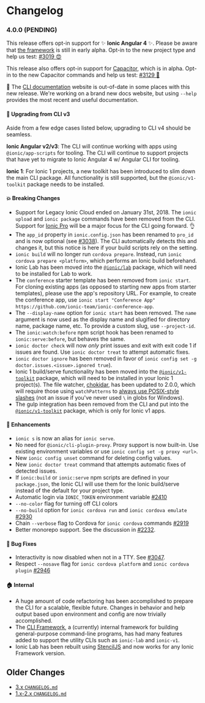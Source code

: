 # Changelog

<a name="4.0.0"></a>
### 4.0.0 (PENDING)

This release offers opt-in support for :sparkles: **Ionic Angular 4**
:sparkles:. Please be aware that [the
framework](https://github.com/ionic-team/ionic/tree/master/angular) is still in
early alpha. Opt-in to the new project type and help us test: [#3019
:heart_eyes:](https://github.com/ionic-team/ionic-cli/issues/3019)

This release also offers opt-in support for
[Capacitor](https://capacitor.ionicframework.com/), which is in alpha. Opt-in to
the new Capacitor commands and help us test:
[#3129 :muscle:](https://github.com/ionic-team/ionic-cli/issues/3129)

:memo: The [CLI documentation](https://ionicframework.com/docs/cli/) website is
out-of-date in some places with this new release. We're working on a brand new
docs website, but using `--help` provides the most recent and useful
documentation.

#### :lollipop: Upgrading from CLI v3

Aside from a few edge cases listed below, upgrading to CLI v4 should be
seamless.

**Ionic Angular v2/v3**: The CLI will continue working with apps using
`@ionic/app-scripts` for tooling. The CLI will continue to support projects that
have yet to migrate to Ionic Angular 4 w/ Angular CLI for tooling.

**Ionic 1**: For Ionic 1 projects, a new toolkit has been introduced to slim
down the main CLI package. All functionality is still supported, but the
`@ionic/v1-toolkit` package needs to be installed.

#### :boom: Breaking Changes

* Support for Legacy Ionic Cloud ended on January 31st, 2018. The `ionic upload`
  and `ionic package` commands have been removed from the CLI. Support for
  [Ionic Pro](https://ionicframework.com/pro/) will be a major focus for the CLI
  going forward. :ok_hand:
* The `app_id` property in `ionic.config.json` has been renamed to `pro_id` and
  is now optional (see
  [#3038](https://github.com/ionic-team/ionic-cli/issues/3038)). The CLI
  automatically detects this and changes it, but this notice is here if your
  build scripts rely on the setting.
* `ionic build` will no longer run `cordova prepare`. Instead, run `ionic
  cordova prepare <platform>`, which performs an Ionic build beforehand.
* Ionic Lab has been moved into the
  [`@ionic/lab`](https://github.com/ionic-team/ionic-cli/tree/master/packages/@ionic/lab)
  package, which will need to be installed for Lab to work.
* The `conference` starter template has been removed from `ionic start`. For
  cloning existing apps (as opposed to starting new apps from starter
  templates), please use the app's repository URL. For example, to create the
  conference app, use `ionic start "Conference App"
  https://github.com/ionic-team/ionic-conference-app`.
* The `--display-name` option for `ionic start` has been removed. The `name`
  argument is now used as the display name and slugified for directory name,
  package name, etc. To provide a custom slug, use `--project-id`.
* The `ionic:watch:before` npm script hook has been renamed to
  `ionic:serve:before`, but behaves the same.
* `ionic doctor check` will now _only_ print issues and exit with exit code 1 if
  issues are found. Use `ionic doctor treat` to attempt automatic fixes.
* `ionic doctor ignore` has been removed in favor of `ionic config set -g
  doctor.issues.<issue>.ignored true`).
* Ionic 1 build/serve functionality has been moved into the
  [`@ionic/v1-toolkit`](https://github.com/ionic-team/ionic-cli/tree/master/packages/@ionic/v1-toolkit)
  package, which will need to be installed in your Ionic 1 project(s). The file
  watcher, [chokidar](https://github.com/paulmillr/chokidar), has been updated
  to 2.0.0, which will require those using `watchPatterns` to [always use
  POSIX-style
  slashes](https://github.com/paulmillr/chokidar/blob/master/CHANGELOG.md#chokidar-200-dec-29-2017)
  (not an issue if you've never used `\` in globs for Windows).
* The gulp integration has been removed from the CLI and put into the
  [`@ionic/v1-toolkit`](https://github.com/ionic-team/ionic-cli/tree/master/packages/@ionic/v1-toolkit)
  package, which is only for Ionic v1 apps.

#### :rocket: Enhancements

* `ionic s` is now an alias for `ionic serve`.
* No need for `@ionic/cli-plugin-proxy`. Proxy support is now built-in. Use
  existing environment variables or use `ionic config set -g proxy <url>`.
* New `ionic config unset` command for deleting config values.
* New `ionic doctor treat` command that attempts automatic fixes of detected
  issues.
* If `ionic:build` or `ionic:serve` npm scripts are defined in your
  `package.json`, the Ionic CLI will use them for the Ionic build/serve instead
  of the default for your project type.
* Automatic login via `IONIC_TOKEN` environment variable
  [#2410](https://github.com/ionic-team/ionic-cli/issues/2410)
* `--no-color` flag for turning off CLI colors
* `--no-build` option for `ionic cordova run` and `ionic cordova emulate`
  [#2930](https://github.com/ionic-team/ionic-cli/pull/2930)
* Chain `--verbose` flag to Cordova for `ionic cordova` commands
  [#2919](https://github.com/ionic-team/ionic-cli/issues/2919)
* Better monorepo support. See the discussion in
  [#2232](https://github.com/ionic-team/ionic-cli/issues/2232).

#### :bug: Bug Fixes

* Interactivity is now disabled when not in a TTY. See
  [#3047](https://github.com/ionic-team/ionic-cli/issues/3047).
* Respect `--nosave` flag for `ionic cordova platform` and `ionic cordova
  plugin` [#2946](https://github.com/ionic-team/ionic-cli/issues/2946)

#### :house: Internal

* A huge amount of code refactoring has been accomplished to prepare the CLI for
  a scalable, flexible future. Changes in behavior and help output based upon
  environment and config are now trivially accomplished.
* The [CLI
  Framework](https://github.com/ionic-team/ionic-cli/tree/master/packages/%40ionic/cli-framework),
  a (currently) internal framework for building general-purpose command-line
  programs, has had many features added to support the utility CLIs such as
  `ionic-lab` and `ionic-v1`.
* Ionic Lab has been rebuilt using [StencilJS](https://stenciljs.com) and now
  works for any Ionic Framework version.

## Older Changes

* [3.x `CHANGELOG.md`](https://github.com/ionic-team/ionic-cli/blob/3.x/CHANGELOG.md)
* [1.x-2.x `CHANGELOG.md`](https://github.com/ionic-team/ionic-cli/blob/2.x/CHANGELOG.md)
